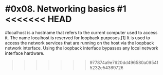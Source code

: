 #0x08. Networking basics #1
<<<<<<< HEAD
=======
#localhost is a hostname that refers to the current computer used to access it. The name localhost is reserved for loopback purposes.[1] It is used to access the network services that are running on the host via the loopback network interface. Using the loopback interface bypasses any local network interface hardware.
>>>>>>> 977874a9e7620dd496580a0954f5232e54369726
